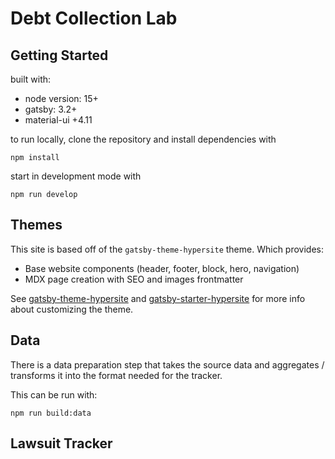 # Debt Collection Lab

## Getting Started

built with:

- node version: 15+
- gatsby: 3.2+
- material-ui +4.11

to run locally, clone the repository and install dependencies with

```
npm install
```

start in development mode with

```
npm run develop
```

## Themes

This site is based off of the `gatsby-theme-hypersite` theme. Which provides:

- Base website components (header, footer, block, hero, navigation)
- MDX page creation with SEO and images frontmatter

See [gatsby-theme-hypersite](https://github.com/Hyperobjekt/gatsby-themes/tree/main/themes/gatsby-theme-hypersite) and [gatsby-starter-hypersite](https://github.com/Hyperobjekt/gatsby-themes/tree/main/starters/gatsby-starter-hypersite) for more info about customizing the theme.

## Data

There is a data preparation step that takes the source data and aggregates / transforms it into the format needed for the tracker.

This can be run with:

```
npm run build:data
```

## Lawsuit Tracker

